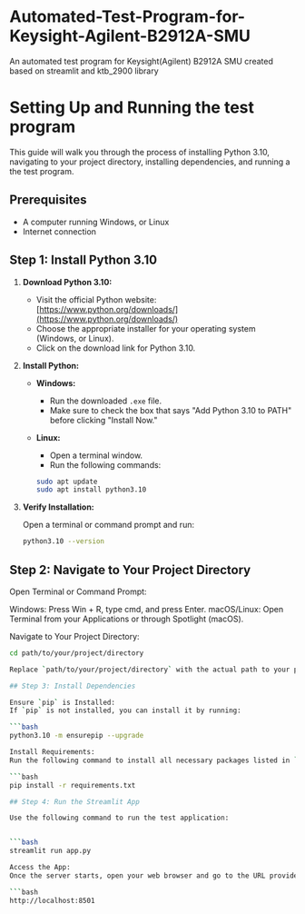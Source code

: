 # Automated-Test-Program-for-Keysight-Agilent-B2912A-SMU
An automated test program for Keysight(Agilent) B2912A SMU created based on streamlit and ktb_2900 library

# Setting Up and Running the test program
This guide will walk you through the process of installing Python 3.10, navigating to your project directory, installing dependencies, and running a the test program.

## Prerequisites

- A computer running Windows, or Linux
- Internet connection

## Step 1: Install Python 3.10

1. **Download Python 3.10:**

   - Visit the official Python website: [https://www.python.org/downloads/](https://www.python.org/downloads/)
   - Choose the appropriate installer for your operating system (Windows, or Linux).
   - Click on the download link for Python 3.10.

2. **Install Python:**

   - **Windows:**
     - Run the downloaded `.exe` file.
     - Make sure to check the box that says "Add Python 3.10 to PATH" before clicking "Install Now."
   
   - **Linux:**
     - Open a terminal window.
     - Run the following commands:

     ```bash
     sudo apt update
     sudo apt install python3.10
     ```

3. **Verify Installation:**

   Open a terminal or command prompt and run:

   ```bash
   python3.10 --version

## Step 2: Navigate to Your Project Directory

Open Terminal or Command Prompt:

Windows: Press Win + R, type cmd, and press Enter.
macOS/Linux: Open Terminal from your Applications or through Spotlight (macOS).

Navigate to Your Project Directory:

```bash
cd path/to/your/project/directory

Replace `path/to/your/project/directory` with the actual path to your project.

## Step 3: Install Dependencies

Ensure `pip` is Installed:
If `pip` is not installed, you can install it by running:

```bash
python3.10 -m ensurepip --upgrade

Install Requirements:
Run the following command to install all necessary packages listed in `requirements.txt`:

```bash
pip install -r requirements.txt

## Step 4: Run the Streamlit App

Use the following command to run the test application:


```bash
streamlit run app.py

Access the App:
Once the server starts, open your web browser and go to the URL provided by Streamlit, typically:

```bash
http://localhost:8501
